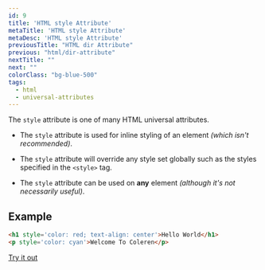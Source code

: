 ```yaml
---
id: 9
title: 'HTML style Attribute'
metaTitle: 'HTML style Attribute'
metaDesc: 'HTML style Attribute'
previousTitle: "HTML dir Attribute"
previous: "html/dir-attribute"
nextTitle: ""
next: ""
colorClass: "bg-blue-500"
tags:
  - html
  - universal-attributes
---
```

The `style` attribute is one of many HTML universal attributes.

- The `style` attribute is used for inline styling of an element _(which isn't recommended)_.

- The `style` attribute will override any style set globally such as the styles specified in the `<style>` tag.

- The `style` attribute can be used on **any** element _(although it's not necessarily useful)_.


## Example

```html
<h1 style='color: red; text-align: center'>Hello World</h1>
<p style='color: cyan'>Welcome To Coleren</p>
```
[Try it out](/editors/html_editor?code=<h1+style='color%3A+red;+text-align%3A+center'>Hello+World</h1>,<p+style='color%3A+cyan'>Welcome+To+Coleren</p>#special)